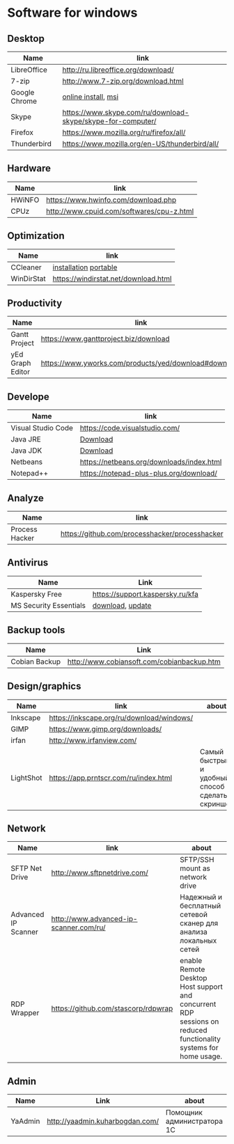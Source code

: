 # Software for windows

## Desktop

Name                | link
--------------------|----------------------------------------------------------------------
LibreOffice         | http://ru.libreoffice.org/download/
7-zip               | http://www.7-zip.org/download.html
Google Chrome       | [online install](https://www.google.ru/chrome/browser/desktop/index.html), [msi](https://enterprise.google.com/intl/en_version/chrome/chrome-browser/)
Skype               | https://www.skype.com/ru/download-skype/skype-for-computer/
Firefox             | https://www.mozilla.org/ru/firefox/all/
Thunderbird         | https://www.mozilla.org/en-US/thunderbird/all/

## Hardware
Name    | link
--------|----------------------------------------------
 HWiNFO | https://www.hwinfo.com/download.php
 CPUz   | http://www.cpuid.com/softwares/cpu-z.html
 
## Optimization
Name                    | link
------------------------|-----------------------------------------
CCleaner                | [installation](http://www.piriform.com/ccleaner/download) [portable](http://www.piriform.com/CCleaner/download/portable)
WinDirStat              | https://windirstat.net/download.html

## Productivity
Name              | link                                                      |Notes
------------------|-----------------------------------------------------------|------------
Gantt Project     | https://www.ganttproject.biz/download                     | [x] Java
yEd Graph Editor  | https://www.yworks.com/products/yed/download#download     | [x] Java

## Develope
Name              | link
------------------|--------------
Visual Studio Code| https://code.visualstudio.com/
Java JRE          | [Download](https://www.oracle.com/technetwork/java/javase/downloads/2133155)
Java JDK          | [Download](https://www.oracle.com/technetwork/java/javase/downloads/jdk10-downloads-4416644.html)
Netbeans          | https://netbeans.org/downloads/index.html
Notepad++         | https://notepad-plus-plus.org/download/

## Analyze
Name    | link
--------|-------
Process Hacker | https://github.com/processhacker/processhacker

## Antivirus
Name                   | Link
-----------------------|--------------------------------------------------------------
Kaspersky Free         | https://support.kaspersky.ru/kfa
MS Security Essentials | [download](https://www.microsoft.com/ru-ru/download/details.aspx?id=5201), [update](https://support.microsoft.com/ru-ru/help/971606/how-to-manually-download-the-latest-definition-updates-for-microsoft-s)

## Backup tools
Name          | Link
--------------|-------------------------------------------
Cobian Backup | http://www.cobiansoft.com/cobianbackup.htm

## Design/graphics

Name        | link                                      | about
------------|-------------------------------------------|------
Inkscape    |https://inkscape.org/ru/download/windows/  
GIMP        |https://www.gimp.org/downloads/
irfan       |http://www.irfanview.com/
LightShot   |https://app.prntscr.com/ru/index.html      |Самый быстрый и удобный способ сделать скриншот

## Network
Name                | link                                    | about
--------------------|-----------------------------------------|-----------------------------------
SFTP Net Drive      | http://www.sftpnetdrive.com/            | SFTP/SSH mount as network drive
Advanced IP Scanner | http://www.advanced-ip-scanner.com/ru/  | Надежный и бесплатный сетевой сканер для анализа локальных сетей
 RDP Wrapper        | https://github.com/stascorp/rdpwrap     | enable Remote Desktop Host support and concurrent RDP sessions on reduced functionality systems for home usage.

## Admin
Name                | Link                | about
--------------------|---------------------|-------
YaAdmin             |http://yaadmin.kuharbogdan.com/ | Помощник администратора 1С
